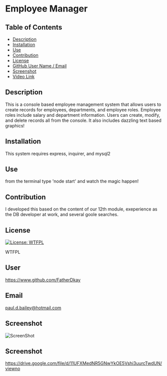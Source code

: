 # Employee Manager
## Table of Contents
* [Description](#description)
* [Installation](#installation)
* [Use](#use)
* [Contribution](#contribution)
* [License](#license)
* [GitHub User Name / Email](#user)
* [Screenshot](#screenshot)
* [Video Link](#video)
## Description
This is a console based employee management system that allows users to create records for employees, departments, and employee roles.  Employee roles include salary and department information.  Users can create, modify, and delete records all from the console.  It also includes dazzling text based graphics!

## Installation
This system requires express, inquirer, and mysql2  

## Use
from the terminal type 'node start' and watch the magic happen!

## Contribution
I developed this based on the content of our 12th module, exeperience as the DB developer at work, and several goole searches.

## License
[![License: WTFPL](https://img.shields.io/badge/License-WTFPL-brightgreen.svg)](http://www.wtfpl.net/about/)

WTFPL

## User
https://www.github.com/FatherDkay

## Email
paul.d.bailey@hotmail.com

## Screenshot
![ScreenShot](/public/assets/EmployeeTrackerScreenShot.jpg "Screen Shot of Employee Tracker")

## Screenshot
https://drive.google.com/file/d/11UFXMedNR5GNwYkOE5Vshi3uurcTwdUN/viewno
